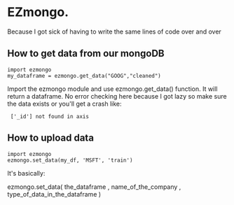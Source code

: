 # EZmongo.
Because I got sick of having to write the same lines of code over and over

## How to get data from our mongoDB
```
import ezmongo
my_dataframe = ezmongo.get_data("GOOG","cleaned")
```

Import the ezmongo module and use ezmongo.get_data() function. It will return a dataframe. 
No error checking here because I got lazy so make sure the data exists or you'll get a crash like:
```
 ['_id'] not found in axis
```
 
## How to upload data 
```
import ezmongo
ezmongo.set_data(my_df, 'MSFT', 'train')
```

It's basically:

ezmongo.set_data(  the_dataframe  ,  name_of_the_company  ,  type_of_data_in_the_dataframe  )
